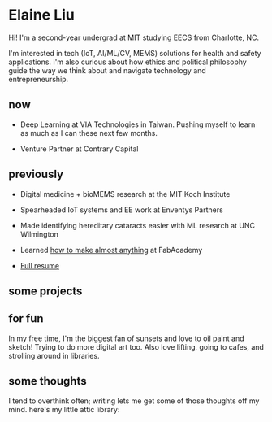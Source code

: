 <html>
  <head>
    <link rel="stylesheet" href="css/styles.css">
  </head>
  <body>
        <h1>Elaine Liu</h1>
            <p>Hi! I'm a second-year undergrad at MIT studying EECS from Charlotte, NC.</p>
            <p>I'm interested in tech (IoT, AI/ML/CV, MEMS) solutions for health and safety applications. I'm also curious about how ethics and political philosophy guide the way we think about and navigate technology and entrepreneurship. </p>
        <h2>now</h2>
          <ul>
            <li><p>Deep Learning at VIA Technologies in Taiwan. Pushing myself to learn as much as I can these next few months.</p></li>
            <li><p>Venture Partner at Contrary Capital</p></li>
          </ul>
        <h2>previously</h2>
          <ul>
            <li><p>Digital medicine + bioMEMS research at the MIT Koch Institute</p></li>
            <li><p>Spearheaded IoT systems and EE work at Enventys Partners</p></li>
            <li><p>Made identifying hereditary cataracts easier with ML research at UNC Wilmington</p></li>
            <li><p>Learned <a href="https://fabacademy.org/2020/labs/charlotte/students/elaine-liu/">how to make almost anything</a> at FabAcademy</p></li>
            <li><p><a href="/assets/resume.pdf">Full resume</a></p></li>
          </ul>
        <h2>some projects</h2>
        <h2>for fun</h2>
          <p>In my free time, I'm the biggest fan of sunsets and love to oil paint and sketch! Trying to do more digital art too. Also love lifting, going to cafes, and strolling around in libraries.</p>
        <h2>some thoughts</h2>
          <p>I tend to overthink often; writing lets me get some of those thoughts off my mind. here's my little attic library:</p>
  </body>
</html>
